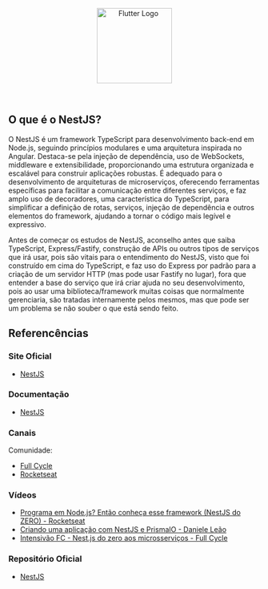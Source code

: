 <p align="center">
    <image src="../logos/nestjs-logo.png" height="150px" alt="Flutter Logo" />
</p>

</br>

## O que é o NestJS?

O NestJS é um framework TypeScript para desenvolvimento back-end em Node.js, seguindo princípios modulares e uma arquitetura inspirada no Angular. Destaca-se pela injeção de dependência, uso de WebSockets, middleware e extensibilidade, proporcionando uma estrutura organizada e escalável para construir aplicações robustas.
É adequado para o desenvolvimento de arquiteturas de microserviços, oferecendo ferramentas específicas para facilitar a comunicação entre diferentes serviços, e faz amplo uso de decoradores, uma característica do TypeScript, para simplificar a definição de rotas, serviços, injeção de dependência e outros elementos do framework, ajudando a tornar o código mais legível e expressivo.

Antes de começar os estudos de NestJS, aconselho antes que saiba TypeScript, Express/Fastify, construção de APIs ou outros tipos de serviços que irá usar, pois são vitais para o entendimento do NestJS, visto que foi construído em cima do TypeScript, e faz uso do Express por padrão para a criação de um servidor HTTP (mas pode usar Fastify no lugar), fora que entender a base do serviço que irá criar ajuda no seu desenvolvimento, pois ao usar uma biblioteca/framework muitas coisas que normalmente gerenciaria, são tratadas internamente pelos mesmos, mas que pode ser um problema se não souber o que está sendo feito.

## Referencências

### Site Oficial

- [NestJS](https://nestjs.com/)

### Documentação
- [NestJS](https://docs.nestjs.com/)

### Canais

Comunidade:
- [Full Cycle](https://www.youtube.com/@FullCycle/)
- [Rocketseat](https://www.youtube.com/@rocketseat/)

### Vídeos

- [Programa em Node.js? Então conheça esse framework (NestJS do ZERO) - Rocketseat](https://www.youtube.com/live/TRa55WbWnvQ?si=UiCtYRVJ8BqrmuxT/)
- [Criando uma aplicação com NestJS e PrismaIO - Daniele Leão](https://youtu.be/0Idug0e9tPw?si=E-BIlzB7FgYfaEPy/)
- [Intensivão FC - Nest.js do zero aos microsserviços - Full Cycle](https://www.youtube.com/live/VP5-RKpfHIg?si=lvxa9j0cKncYQpr5/)

### Repositório Oficial

- [NestJS](https://github.com/nestjs/nest/)

